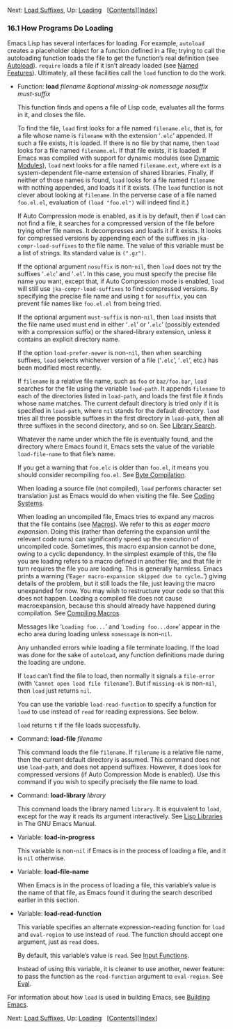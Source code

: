 

Next: [Load Suffixes](Load-Suffixes.html), Up: [Loading](Loading.html)   \[[Contents](index.html#SEC_Contents "Table of contents")]\[[Index](Index.html "Index")]

### 16.1 How Programs Do Loading

Emacs Lisp has several interfaces for loading. For example, `autoload` creates a placeholder object for a function defined in a file; trying to call the autoloading function loads the file to get the function’s real definition (see [Autoload](Autoload.html)). `require` loads a file if it isn’t already loaded (see [Named Features](Named-Features.html)). Ultimately, all these facilities call the `load` function to do the work.

*   Function: **load** *filename \&optional missing-ok nomessage nosuffix must-suffix*

    This function finds and opens a file of Lisp code, evaluates all the forms in it, and closes the file.

    To find the file, `load` first looks for a file named `filename.elc`, that is, for a file whose name is `filename` with the extension ‘`.elc`’ appended. If such a file exists, it is loaded. If there is no file by that name, then `load` looks for a file named `filename.el`. If that file exists, it is loaded. If Emacs was compiled with support for dynamic modules (see [Dynamic Modules](Dynamic-Modules.html)), `load` next looks for a file named `filename.ext`, where `ext` is a system-dependent file-name extension of shared libraries. Finally, if neither of those names is found, `load` looks for a file named `filename` with nothing appended, and loads it if it exists. (The `load` function is not clever about looking at `filename`. In the perverse case of a file named `foo.el.el`, evaluation of `(load "foo.el")` will indeed find it.)

    If Auto Compression mode is enabled, as it is by default, then if `load` can not find a file, it searches for a compressed version of the file before trying other file names. It decompresses and loads it if it exists. It looks for compressed versions by appending each of the suffixes in `jka-compr-load-suffixes` to the file name. The value of this variable must be a list of strings. Its standard value is `(".gz")`.

    If the optional argument `nosuffix` is non-`nil`, then `load` does not try the suffixes ‘`.elc`’ and ‘`.el`’. In this case, you must specify the precise file name you want, except that, if Auto Compression mode is enabled, `load` will still use `jka-compr-load-suffixes` to find compressed versions. By specifying the precise file name and using `t` for `nosuffix`, you can prevent file names like `foo.el.el` from being tried.

    If the optional argument `must-suffix` is non-`nil`, then `load` insists that the file name used must end in either ‘`.el`’ or ‘`.elc`’ (possibly extended with a compression suffix) or the shared-library extension, unless it contains an explicit directory name.

    If the option `load-prefer-newer` is non-`nil`, then when searching suffixes, `load` selects whichever version of a file (‘`.elc`’, ‘`.el`’, etc.) has been modified most recently.

    If `filename` is a relative file name, such as `foo` or `baz/foo.bar`, `load` searches for the file using the variable `load-path`. It appends `filename` to each of the directories listed in `load-path`, and loads the first file it finds whose name matches. The current default directory is tried only if it is specified in `load-path`, where `nil` stands for the default directory. `load` tries all three possible suffixes in the first directory in `load-path`, then all three suffixes in the second directory, and so on. See [Library Search](Library-Search.html).

    Whatever the name under which the file is eventually found, and the directory where Emacs found it, Emacs sets the value of the variable `load-file-name` to that file’s name.

    If you get a warning that `foo.elc` is older than `foo.el`, it means you should consider recompiling `foo.el`. See [Byte Compilation](Byte-Compilation.html).

    When loading a source file (not compiled), `load` performs character set translation just as Emacs would do when visiting the file. See [Coding Systems](Coding-Systems.html).

    When loading an uncompiled file, Emacs tries to expand any macros that the file contains (see [Macros](Macros.html)). We refer to this as *eager macro expansion*. Doing this (rather than deferring the expansion until the relevant code runs) can significantly speed up the execution of uncompiled code. Sometimes, this macro expansion cannot be done, owing to a cyclic dependency. In the simplest example of this, the file you are loading refers to a macro defined in another file, and that file in turn requires the file you are loading. This is generally harmless. Emacs prints a warning (‘`Eager macro-expansion skipped due to cycle…`’) giving details of the problem, but it still loads the file, just leaving the macro unexpanded for now. You may wish to restructure your code so that this does not happen. Loading a compiled file does not cause macroexpansion, because this should already have happened during compilation. See [Compiling Macros](Compiling-Macros.html).

    Messages like ‘`Loading foo...`’ and ‘`Loading foo...done`’ appear in the echo area during loading unless `nomessage` is non-`nil`.

    Any unhandled errors while loading a file terminate loading. If the load was done for the sake of `autoload`, any function definitions made during the loading are undone.

    If `load` can’t find the file to load, then normally it signals a `file-error` (with ‘`Cannot open load file filename`’). But if `missing-ok` is non-`nil`, then `load` just returns `nil`.

    You can use the variable `load-read-function` to specify a function for `load` to use instead of `read` for reading expressions. See below.

    `load` returns `t` if the file loads successfully.

<!---->

*   Command: **load-file** *filename*

    This command loads the file `filename`. If `filename` is a relative file name, then the current default directory is assumed. This command does not use `load-path`, and does not append suffixes. However, it does look for compressed versions (if Auto Compression Mode is enabled). Use this command if you wish to specify precisely the file name to load.

<!---->

*   Command: **load-library** *library*

    This command loads the library named `library`. It is equivalent to `load`, except for the way it reads its argument interactively. See [Lisp Libraries](https://www.gnu.org/software/emacs/manual/html_node/emacs/Lisp-Libraries.html#Lisp-Libraries) in The GNU Emacs Manual.

<!---->

*   Variable: **load-in-progress**

    This variable is non-`nil` if Emacs is in the process of loading a file, and it is `nil` otherwise.

<!---->

*   Variable: **load-file-name**

    When Emacs is in the process of loading a file, this variable’s value is the name of that file, as Emacs found it during the search described earlier in this section.

<!---->

*   Variable: **load-read-function**

    This variable specifies an alternate expression-reading function for `load` and `eval-region` to use instead of `read`. The function should accept one argument, just as `read` does.

    By default, this variable’s value is `read`. See [Input Functions](Input-Functions.html).

    Instead of using this variable, it is cleaner to use another, newer feature: to pass the function as the `read-function` argument to `eval-region`. See [Eval](Eval.html#Definition-of-eval_002dregion).

For information about how `load` is used in building Emacs, see [Building Emacs](Building-Emacs.html).

Next: [Load Suffixes](Load-Suffixes.html), Up: [Loading](Loading.html)   \[[Contents](index.html#SEC_Contents "Table of contents")]\[[Index](Index.html "Index")]
